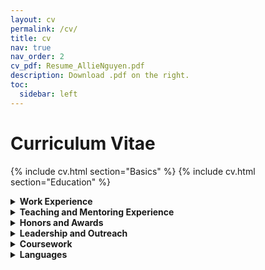 ```yaml
---
layout: cv
permalink: /cv/
title: cv
nav: true
nav_order: 2
cv_pdf: Resume_AllieNguyen.pdf
description: Download .pdf on the right.
toc:
  sidebar: left
---
```


# Curriculum Vitae

{% include cv.html section="Basics" %}
{% include cv.html section="Education" %}

<details>
  <summary><strong>Work Experience</strong></summary>
  {% include cv.html section="Work Experience" %}
</details>

<details>
  <summary><strong>Teaching and Mentoring Experience</strong></summary>
  {% include cv.html section="Teaching and Mentoring Experience" %}
</details>

<details>
  <summary><strong>Honors and Awards</strong></summary>
  {% include cv.html section="Honors and Awards" %}
</details>

<details>
  <summary><strong>Leadership and Outreach</strong></summary>
  {% include cv.html section="Leadership and Outreach" %}
</details>

<details>
  <summary><strong>Coursework</strong></summary>
  {% include cv.html section="Coursework" %}
</details>

<details>
  <summary><strong>Languages</strong></summary>
  {% include cv.html section="Languages" %}
</details>
<!--<header class="post-header">
    <h1 class="post-title">Resume and CV</h1>
    <p class="post-description">A PDF version of my CVs.</p> 
</header>-->


